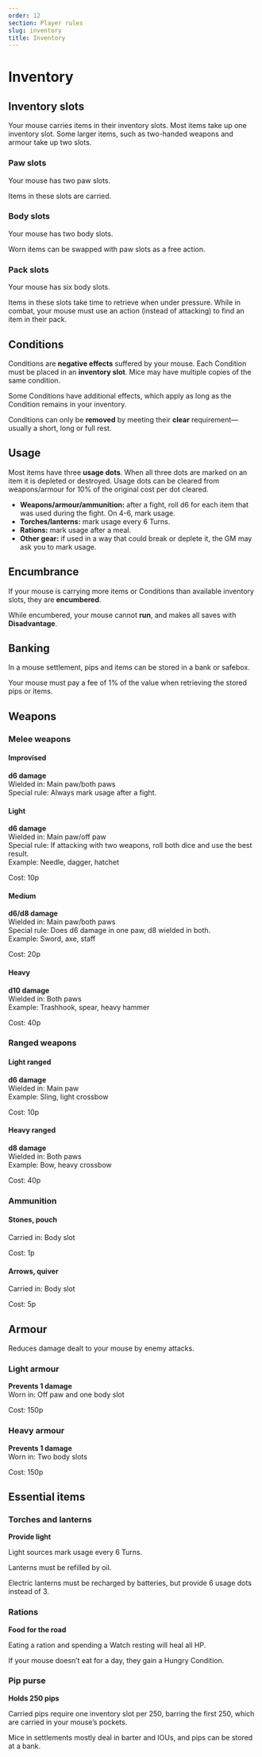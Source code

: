 ```yaml
---
order: 12
section: Player rules
slug: inventory
title: Inventory
---
```


# Inventory

## Inventory slots

Your mouse carries items in their inventory slots. Most items take up one inventory slot. Some larger items, such as two-handed weapons and armour take up two slots.

### Paw slots

Your mouse has two paw slots.

Items in these slots are carried.

### Body slots

Your mouse has two body slots.

Worn items can be swapped with paw slots as a free action.

### Pack slots

Your mouse has six body slots.

Items in these slots take time to retrieve when under pressure. While in combat, your mouse must use an action (instead of attacking) to find an item in their pack.

## Conditions

Conditions are **negative effects** suffered by your mouse. Each Condition must be placed in an **inventory slot**. Mice may have multiple copies of the same condition.

Some Conditions have additional effects, which apply as long as the Condition remains in your inventory.

Conditions can only be **removed** by meeting their **clear** requirement—usually a short, long or full rest.

## Usage

Most items have three **usage dots**. When all three dots are marked on an item it is depleted or destroyed. Usage dots can be cleared from weapons/armour for 10% of the original cost per dot cleared.

- **Weapons/armour/ammunition:** after a fight, roll d6 for each item that was used during the fight. On 4-6, mark usage.
- **Torches/lanterns:** mark usage every 6 Turns.
- **Rations:** mark usage after a meal.
- **Other gear:** if used in a way that could break or deplete it, the GM may ask you to mark usage.

## Encumbrance

If your mouse is carrying more items or Conditions than available inventory slots, they are **encumbered**.

While encumbered, your mouse cannot **run**, and makes all saves with **Disadvantage**.

## Banking

In a mouse settlement, pips and items can be stored in a bank or safebox.

Your mouse must pay a fee of 1% of the value when retrieving the stored pips or items.

## Weapons

### Melee weapons

#### Improvised

**d6 damage**  
Wielded in: Main paw/both paws  
Special rule: Always mark usage after a fight.

#### Light

**d6 damage**  
Wielded in: Main paw/off paw  
Special rule: If attacking with two weapons, roll both dice and use the best result.  
Example: Needle, dagger, hatchet

Cost: 10p

#### Medium

**d6/d8 damage**  
Wielded in: Main paw/both paws  
Special rule: Does d6 damage in one paw, d8 wielded in both.  
Example: Sword, axe, staff

Cost: 20p

#### Heavy

**d10 damage**  
Wielded in: Both paws  
Example: Trashhook, spear, heavy hammer

Cost: 40p

### Ranged weapons

#### Light ranged

**d6 damage**  
Wielded in: Main paw  
Example: Sling, light crossbow

Cost: 10p

#### Heavy ranged

**d8 damage**  
Wielded in: Both paws  
Example: Bow, heavy crossbow

Cost: 40p

### Ammunition

#### Stones, pouch

Carried in: Body slot

Cost: 1p

#### Arrows, quiver

Carried in: Body slot

Cost: 5p

## Armour

Reduces damage dealt to your mouse by enemy attacks.

### Light armour

**Prevents 1 damage**  
Worn in: Off paw and one body slot

Cost: 150p

### Heavy armour

**Prevents 1 damage**  
Worn in: Two body slots

Cost: 150p

## Essential items

### Torches and lanterns

**Provide light**

Light sources mark usage every 6 Turns.

Lanterns must be refilled by oil.

Electric lanterns must be recharged by batteries, but provide 6 usage dots instead of 3.

### Rations

**Food for the road**

Eating a ration and spending a Watch resting will heal all HP.

If your mouse doesn’t eat for a day, they gain a Hungry Condition.

### Pip purse

**Holds 250 pips**

Carried pips require one inventory slot per 250, barring the first 250, which are carried in your mouse’s pockets.

Mice in settlements mostly deal in barter and IOUs, and pips can be stored at a bank.
